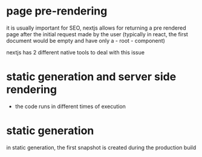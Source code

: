 # page pre-rendering

it is usually important for SEO, nextjs allows for returning a pre rendered page after the initial request made by the user (typically in react, the first document would be empty and have only a - root - component)

nextjs has 2 different native tools to deal with this issue

# static generation and server side rendering

- the code runs in different times of execution

# static generation

in static generation, the first snapshot is created during the production build

